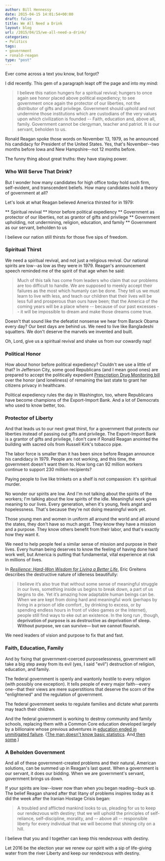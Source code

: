 ```yaml
---
author: Bill Hennessy
date: 2015-04-15 14:01:54+00:00
draft: false
title: We All Need a Drink
layout: blog
url: /2015/04/15/we-all-need-a-drink/
categories:
- Politics
tags:
- government
- ronald-reagan
type: "post"
---
```


Ever come across a text you know, but forgot?

I did recently. This gem of a paragraph leapt off the page and into my mind:



> I believe this nation hungers for a spiritual revival; hungers to once again see honor placed above political expediency; to see government once again the protector of our liberties, not the distributor of gifts and privilege. Government should uphold and not undermine those institutions which are custodians of the very values upon which civilization is founded -- Faith, education and, above all, family. Government cannot be clergyman, teacher and patriot. It is our servant, beholden to us.



Ronald Reagan spoke those words on November 13, 1979, as he announced his candidacy for President of the United States. Yes, that's November--two months before Iowa and New Hampshire--not 12 months before.

The funny thing about great truths: they have staying power.



### Who Will Serve That Drink?



But I wonder how many candidates for high office today hold such firm, self-evident, and transcendent beliefs. How many candidates hold a theory of government at all?

Let's look at what Reagan believed America thirsted for in 1979:




** Spiritual revival
** Honor before political expediency
** Government as protector of our liberties, not as grantor of gifts and privilege
** Government upholding, not undermining, religion, education, and family
** Government as our servant, beholden to us


I believe our nation still thirsts for those five sips of freedom.



### Spiritual Thirst



We need a spiritual revival, and not just a religious revival. Our national spirits are low--as low as they were in 1979. Reagan's announcement speech reminded me of the spirit of that age when he said:



> Much of this talk has come from leaders who claim that our problems are too difficult to handle. We are supposed to meekly accept their failures as the most which humanly can be done. They tell us we must learn to live with less, and teach our children that their lives will be less full and prosperous than ours have been; that the America of the coming years will be a place where -- because of our past excesses -- it will be impossible to dream and make those dreams come true.



Doesn't that sound like the defeatist nonsense we hear from Barack Obama every day? Our best days are behind us. We need to live like Bangladeshi squatters. We don't deserve the marvels we invented and built.

Oh, Lord, give us a spiritual revival and shake us from our cowardly nap!



### Political Honor



How about honor before political expediency? Couldn't we use a little of that? In Jefferson City, some good Republicans (and I mean good ones) are prepared to accept the politically expedient [Prescription Drug Monitoring bill](https://hennessysview.com/2015/04/13/whats-in-your-medicine-cabinet/) over the honor (and loneliness) of remaining the last state to grant her citizens privacy in healthcare.

Political expediency rules the day in Washington, too, where Republicans have become champions of the Export-Import Bank. And a lot of Democrats who used to know better, too.



### Protector of Liberty



And that leads us to our next great thirst, for a government that protects our liberties instead of passing out gifts and privilege. The Export-Import Bank is a grantor of gifts and privilege, I don't care if Ronald Reagan anointed the building with sacred oils from Russell Kirk's tobacco pipe.

The labor force is smaller than it has been since before Reagan announce his candidacy in 1979. People are not working, and this time, the government doesn't want them to. How long can 92 million workers continue to support 230 million recipients?

Paying people to live like trinkets on a shelf is not compassion: it's spiritual murder.

No wonder our spirits are low. And I'm not talking about the spirits of the workers; I'm talking about the low spirits of the idle. Meaningful work gives meaning to our lives. Every generation, when it's young, feels angst and hopelessness. That's because they're not doing meaningful work yet.

Those young men and women in uniform all around the world and all around the states, they don't have so much angst. They know they have a mission and a purpose. They know others benefit from their labor, and that's exactly how they want it.

We need to help people feel a similar sense of mission and purpose in their lives. Every human being deserves to know the feeling of having done hard work well, but America is putting that fundamental, vital experience at risk in millions of lives.

In [_Resilience: Hard-Won Wisdom for Living a Better Life_](https://www.amazon.com/Resilience-Hard-Won-Wisdom-Living-Better/dp/054432398X/ref=sr_1_1?ie=UTF8&qid=1429070133&sr=8-1&keywords=resilience), Eric Greitens describes the destructive nature of idleness beautifully:



> I believe it’s also true that without some sense of meaningful struggle in our lives, something inside us begins to break down, a part of us begins to die. Yet it’s amazing how adaptable human beings can be. When we are kept from doing hard and meaningful work (perhaps by living in a prison of idle comfort , by drinking to excess, or by spending endless hours in front of video games or the Internet), people still find ways to eke out an existence. In the long run , though, **deprivation of purpose is as destructive as deprivation of sleep. Without purpose, we can survive— but we cannot flourish.**



We need leaders of vision and purpose to fix that and fast.



### Faith, Education, Family



And by fixing that government-coerced purposelessness, government will take a big step away from its evil (yes, I said "evil") destruction of religion, education, and family.

The federal government is openly and wantonly hostile to every religion (with possibly one exception). It tells people of every major faith--every one--that their views are mere superstitions that deserve the scorn of the "enlightened" and the regulation of government.

The federal government seeks to regulate families and dictate what parents may teach their children.

And the federal government is working to destroy community and family schools, replacing them with a Common Core education developed largely by a billionaire whose previous adventures in [education ended in unmitigated failure](https://marginalrevolution.com/marginalrevolution/2010/09/the-small-schools-myth.html). ([The man doesn't know basic statistics](https://www.maritzmotivation.com/blog/uncategorized/avoid-bill-gates-billion-dollar-mistake/). And[ then some](https://junkcharts.typepad.com/junk_charts/2011/04/bill-gates-should-hire-a-statistical-advisor.html).)



### A Beholden Government



And all of these government-created problems and their natural, American solutions, can be summed up in Reagan's last quest. When a government is our servant, it does our bidding. When we are government's servant, government brings us down.

If your spirits are low--lower now than when you began reading--buck up. The belief Reagan shared after that litany of problems inspires today as it did the week after the Iranian Hostage Crisis began:



> A troubled and afflicted mankind looks to us, pleading for us to keep our rendezvous with destiny; that we will uphold the principles of self-reliance, self-discipline, morality, and -- above all -- responsible liberty for every individual that we will become that shining city on a hill.

I believe that you and I together can keep this rendezvous with destiny.



Let 2016 be the election year we renew our spirit with a sip of life-giving water from the river Liberty and keep our rendezvous with destiny.


